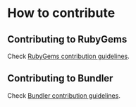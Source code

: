 # How to contribute

## Contributing to RubyGems

Check [RubyGems contribution guidelines](doc/rubygems/CONTRIBUTING.md).

## Contributing to Bundler

Check [Bundler contribution guidelines](doc/bundler/contributing/README.md).
